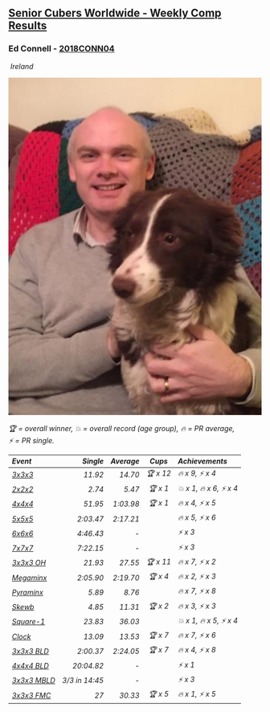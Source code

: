 <style>table {white-space: nowrap;}</style>
<link rel="stylesheet" type="text/css" href="/scw-comp/css/flags.css" />

## [Senior Cubers Worldwide - Weekly Comp Results](/scw-comp/results/)
### Ed Connell - [2018CONN04](https://www.worldcubeassociation.org/persons/2018CONN04)

<i class="flag flag-IE" />&nbsp;Ireland

![Ed Connell](1583010027.jpg)

<span style="white-space: nowrap;">🏆 = overall winner</span>, <span style="white-space: nowrap;">💥 = overall record (age group)</span>, <span style="white-space: nowrap;">🔥 = PR average</span>, <span style="white-space: nowrap;">⚡ = PR single</span>.

| Event | Single | Average | Cups | Achievements|
| :-- | --: | --: | :--: | :-- |
| [3x3x3](333.md) | 11.92 | 14.70 | 🏆 x 12 | 🔥 x 9, ⚡ x 4 |
| [2x2x2](222.md) | 2.74 | 5.47 | 🏆 x 1 | 💥 x 1, 🔥 x 6, ⚡ x 4 |
| [4x4x4](444.md) | 51.95 | 1:03.98 | 🏆 x 1 | 🔥 x 4, ⚡ x 5 |
| [5x5x5](555.md) | 2:03.47 | 2:17.21 |  | 🔥 x 5, ⚡ x 6 |
| [6x6x6](666.md) | 4:46.43 | - |  | ⚡ x 3 |
| [7x7x7](777.md) | 7:22.15 | - |  | ⚡ x 3 |
| [3x3x3 OH](333oh.md) | 21.93 | 27.55 | 🏆 x 11 | 🔥 x 7, ⚡ x 2 |
| [Megaminx](minx.md) | 2:05.90 | 2:19.70 | 🏆 x 4 | 🔥 x 2, ⚡ x 3 |
| [Pyraminx](pyram.md) | 5.89 | 8.76 |  | 🔥 x 7, ⚡ x 8 |
| [Skewb](skewb.md) | 4.85 | 11.31 | 🏆 x 2 | 🔥 x 3, ⚡ x 3 |
| [Square-1](sq1.md) | 23.83 | 36.03 |  | 💥 x 1, 🔥 x 5, ⚡ x 4 |
| [Clock](clock.md) | 13.09 | 13.53 | 🏆 x 7 | 🔥 x 7, ⚡ x 6 |
| [3x3x3 BLD](333bf.md) | 2:00.37 | 2:24.05 | 🏆 x 7 | 🔥 x 4, ⚡ x 8 |
| [4x4x4 BLD](444bf.md) | 20:04.82 | - |  | ⚡ x 1 |
| [3x3x3 MBLD](333mbf.md) | 3/3 in 14:45 | - |  | ⚡ x 3 |
| [3x3x3 FMC](333fm.md) | 27 | 30.33 | 🏆 x 5 | 🔥 x 1, ⚡ x 5 |

<!-- Global site tag (gtag.js) - Google Analytics -->
<script async src="https://www.googletagmanager.com/gtag/js?id=UA-86348435-3"></script>
<script>window.dataLayer = window.dataLayer || []; function gtag() {dataLayer.push(arguments);} gtag('js', new Date()); gtag('config', 'UA-86348435-3');</script>
